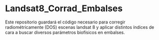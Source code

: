 # Landsat8_Corrad_Embalses
Este repositorio guardará el código necesario para corregir radiométricamente (DOS) escenas landsat 8 y aplicar distintos índices de cara a buscar diversos parámetros biofísicos en embalses.
